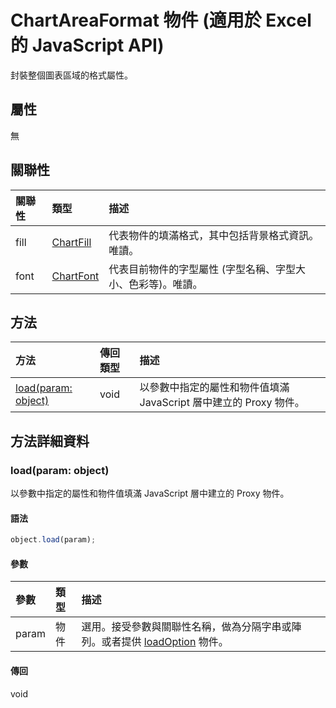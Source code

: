 # <a name="chartareaformat-object-(javascript-api-for-excel)"></a>ChartAreaFormat 物件 (適用於 Excel 的 JavaScript API)

封裝整個圖表區域的格式屬性。

## <a name="properties"></a>屬性

無

## <a name="relationships"></a>關聯性
| 關聯性 | 類型	   |描述|
|:---------------|:--------|:----------|
|fill|[ChartFill](chartfill.md)|代表物件的填滿格式，其中包括背景格式資訊。唯讀。|
|font|[ChartFont](chartfont.md)|代表目前物件的字型屬性 (字型名稱、字型大小、色彩等)。唯讀。|

## <a name="methods"></a>方法

| 方法           | 傳回類型    |描述|
|:---------------|:--------|:----------|
|[load(param: object)](#loadparam-object)|void|以參數中指定的屬性和物件值填滿 JavaScript 層中建立的 Proxy 物件。|

## <a name="method-details"></a>方法詳細資料


### <a name="load(param:-object)"></a>load(param: object)
以參數中指定的屬性和物件值填滿 JavaScript 層中建立的 Proxy 物件。

#### <a name="syntax"></a>語法
```js
object.load(param);
```

#### <a name="parameters"></a>參數
| 參數	    | 類型	   |描述|
|:---------------|:--------|:----------|
|param|物件|選用。接受參數與關聯性名稱，做為分隔字串或陣列。或者提供 [loadOption](loadoption.md) 物件。|

#### <a name="returns"></a>傳回
void
